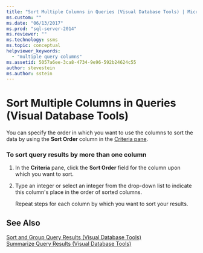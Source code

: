 ```yaml
---
title: "Sort Multiple Columns in Queries (Visual Database Tools) | Microsoft Docs"
ms.custom: ""
ms.date: "06/13/2017"
ms.prod: "sql-server-2014"
ms.reviewer: ""
ms.technology: ssms
ms.topic: conceptual
helpviewer_keywords: 
  - "multiple query columns"
ms.assetid: 5057a6ee-3ca8-4734-9e96-592b24624c55
author: stevestein
ms.author: sstein
---
```

# Sort Multiple Columns in Queries (Visual Database Tools)
  You can specify the order in which you want to use the columns to sort the data by using the **Sort Order** column in the [Criteria pane](visual-database-tools.md).  
  
### To sort query results by more than one column  
  
1.  In the **Criteria** pane, click the **Sort Order** field for the column upon which you want to sort.  
  
2.  Type an integer or select an integer from the drop-down list to indicate this column's place in the order of sorted columns.  
  
     Repeat steps for each column by which you want to sort your results.  
  
## See Also  
 [Sort and Group Query Results &#40;Visual Database Tools&#41;](sort-and-group-query-results-visual-database-tools.md)   
 [Summarize Query Results &#40;Visual Database Tools&#41;](summarize-query-results-visual-database-tools.md)  
  
  
